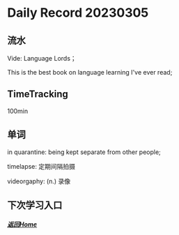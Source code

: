 
Daily Record 20230305
=====================

## 流水

Vide: Language Lords；

This is the best book on language learning I've ever read;

## TimeTracking

100min

## 单词

in quarantine: being kept separate from other people;

timelapse: 定期间隔拍摄

videorgaphy:  (n.) 录像

## 下次学习入口



##### [返回Home](../../../README.md)



